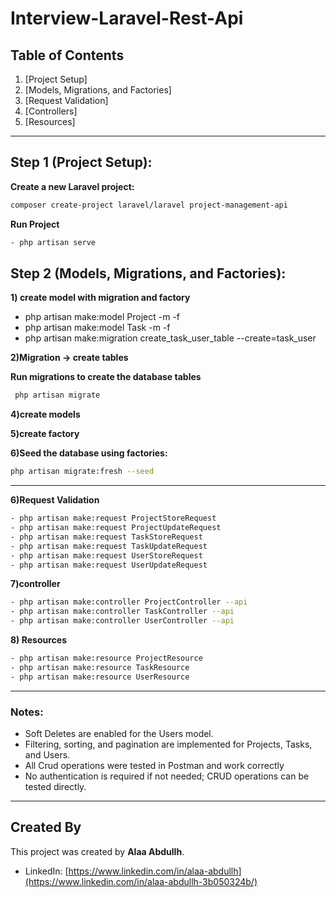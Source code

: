 # Interview-Laravel-Rest-Api


## Table of Contents
1. [Project Setup]
2. [Models, Migrations, and Factories]
3. [Request Validation]
4. [Controllers]
5. [Resources]

---

## Step 1 (Project Setup):
**Create a new Laravel project:**
```bash
composer create-project laravel/laravel project-management-api
```

**Run Project**
```bash
- php artisan serve
```
## Step 2 (Models, Migrations, and Factories):

**1) create model with migration and factory**
- php artisan make:model Project -m -f
- php artisan make:model Task -m -f
- php artisan make:migration create_task_user_table --create=task_user


**2)Migration -> create tables**

**Run migrations to create the database tables**
```bash
 php artisan migrate

```

**4)create models**

**5)create factory**

**6)Seed the database using factories:**

```bash
php artisan migrate:fresh --seed

```
---

**6)Request Validation**
```bash
- php artisan make:request ProjectStoreRequest
- php artisan make:request ProjectUpdateRequest
- php artisan make:request TaskStoreRequest
- php artisan make:request TaskUpdateRequest
- php artisan make:request UserStoreRequest
- php artisan make:request UserUpdateRequest

```

**7)controller**
```bash
- php artisan make:controller ProjectController --api
- php artisan make:controller TaskController --api
- php artisan make:controller UserController --api
```

**8) Resources**
```bash
- php artisan make:resource ProjectResource
- php artisan make:resource TaskResource
- php artisan make:resource UserResource
```
--- 

### Notes:
- Soft Deletes are enabled for the Users model.
- Filtering, sorting, and pagination are implemented for Projects, Tasks, and Users.
- All Crud operations were tested in Postman and work correctly
- No authentication is required if not needed; CRUD operations can be tested directly.



---

## Created By

This project was created by **Alaa Abdullh**.
- LinkedIn: [https://www.linkedin.com/in/alaa-abdullh](https://www.linkedin.com/in/alaa-abdullh-3b050324b/)
